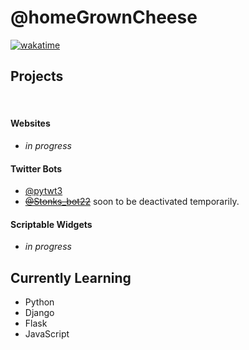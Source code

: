 # @homeGrownCheese

[![wakatime](https://wakatime.com/badge/user/e5022d71-61ac-40a2-961e-860ef02bb2b9.svg)](https://wakatime.com/@e5022d71-61ac-40a2-961e-860ef02bb2b9)

## Projects
<br>

#### Websites
- _in progress_

#### Twitter Bots 
- [@pytwt3](https://twitter.com/pytwt3)
- ~~[@Stonks_bot22](https://twitter.com/Stonks_bot22)~~ soon to be deactivated temporarily.

#### Scriptable Widgets

- _in progress_


## Currently Learning

- Python
- Django
- Flask
- JavaScript



